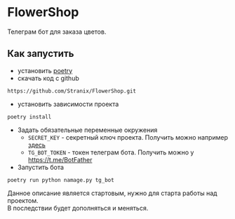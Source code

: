 # FlowerShop
Телеграм бот для заказа цветов.

## Как запустить
 - установить [poetry](https://python-poetry.org/docs/#installation)
 - скачать код с github
```shell
https://github.com/Stranix/FlowerShop.git
```
 - установить зависимости проекта
```shell
poetry install
```
 - Задать обязательные переменные окружения
    - `SECRET_KEY` - секретный ключ проекта. Получить можно например [здесь](https://djecrety.ir/)
    - `TG_BOT_TOKEN` - токен телеграм бота. Получить можно у https://t.me/BotFather
 - Запустить бота
```shell
poetry run python namage.py tg_bot
```

Данное описание является стартовым, нужно для старта работы над проектом.  
В последствии будет дополняться и меняться.
